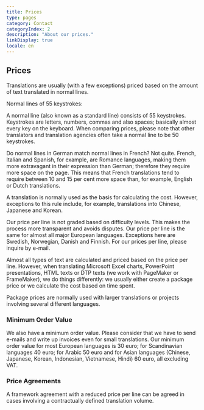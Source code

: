```yaml
---
title: Prices
type: pages
category: Contact
categoryIndex: 2
description: "About our prices."
linkDisplay: true
locale: en
---
```


## Prices
Translations are usually (with a few exceptions) priced based on the amount of text translated in normal lines.

Normal lines of 55 keystrokes:

A normal line (also known as a standard line) consists of 55 keystrokes. Keystrokes are letters, numbers, commas and also spaces; basically almost every key on the keyboard. When comparing prices, please note that other translators and translation agencies often take a normal line to be 50 keystrokes.

Do normal lines in German match normal lines in French? Not quite. French, Italian and Spanish, for example, are Romance languages, making them more extravagant in their expression than German; therefore they require more space on the page. This means that French translations tend to require between 10 and 15 per cent more space than, for example, English or Dutch translations. 

A translation is normally used as the basis for calculating the cost. However, exceptions to this rule include, for example, translations into Chinese, Japanese and Korean.

Our price per line is not graded based on difficulty levels. This makes the process more transparent and avoids disputes. Our price per line is the same for almost all major European languages. Exceptions here are Swedish, Norwegian, Danish and Finnish. For our prices per line, please inquire by e-mail.

Almost all types of text are calculated and priced based on the price per line. However, when translating Microsoft Excel charts, PowerPoint presentations, HTML texts or DTP texts (we work with PageMaker or FrameMaker), we do things differently: we usually either create a package price or we calculate the cost based on time spent.

Package prices are normally used with larger translations or projects involving several different languages.

### Minimum Order Value
We also have a minimum order value. Please consider that we have to send e-mails and write up invoices even for small translations. Our minimum order value for most European languages is 30 euro; for Scandinavian languages 40 euro; for Arabic 50 euro and for Asian languages (Chinese, Japanese, Korean, Indonesian, Vietnamese, Hindi) 60 euro, all excluding VAT.

### Price Agreements
A framework agreement with a reduced price per line can be agreed in cases involving a contractually defined translation volume.